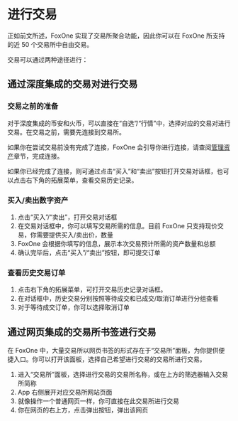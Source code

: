 # 进行交易

正如前文所述，FoxOne 实现了交易所聚合功能，因此你可以在 FoxOne 所支持的近 50 个交易所中自由交易。

交易可以通过两种途径进行：

## 通过深度集成的交易对进行交易

### 交易之前的准备

对于深度集成的币安和火币，可以直接在“自选”/“行情”中，选择对应的交易对进行交易。在交易之前，需要先连接到交易所。

如果你在尝试交易前没有完成了连接，FoxOne 会引导你进行连接，请查阅[管理资产](/manage-assets/README.md)章节，完成连接。

如果你已经完成了连接，则可通过点击“买入”和“卖出”按钮打开交易对话框，也可以点击右下角的拓展菜单，查看交易历史记录。

### 买入/卖出数字资产

1. 点击“买入”/“卖出”，打开交易对话框
2. 在交易对话框中，你可以填写交易所需的信息。目前 FoxOne 只支持现价交易，你需要提供买入/卖出价，数量
3. FoxOne 会根据你填写的信息，展示本次交易预计所需的资产数量和总额
4. 确认完毕后，点击“买入”/“卖出”按钮，即可提交订单

### 查看历史交易订单

1. 点击右下角的拓展菜单，可打开交易历史记录对话框。
2. 在对话框中，历史交易分别按照等待成交和已成交/取消订单进行分组查看
3. 对于等待成交订单，你可以选择取消订单

## 通过网页集成的交易所书签进行交易

在 FoxOne 中，大量交易所以网页书签的形式存在于“交易所”面板，为你提供便捷入口。你可以打开该面板，选择自己希望进行交易的交易所进行交易。

1. 进入“交易所”面板，选择进行交易的交易所名称，或在上方的筛选器输入交易所简称
2. App 右侧展开对应交易所网站页面
3. 就像操作一个普通网页一样，你可直接在此交易所进行交易
4. 你在网页的右上方，点击弹出按钮，弹出该网页

